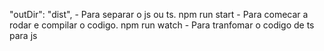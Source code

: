 "outDir": "dist",    - Para separar o js ou ts.
npm run start        - Para comecar a rodar e compilar o codigo.
npm run watch        - Para tranfomar o codigo de ts para js
